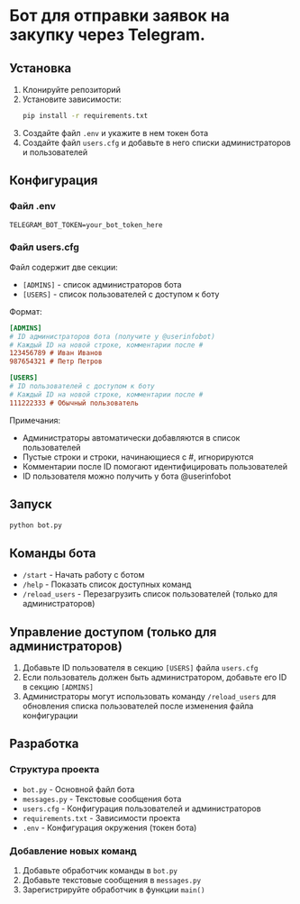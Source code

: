 # Бот для отправки заявок на закупку через Telegram.

## Установка

1. Клонируйте репозиторий
2. Установите зависимости:
   ```bash
   pip install -r requirements.txt
   ```
3. Создайте файл `.env` и укажите в нем токен бота
4. Создайте файл `users.cfg` и добавьте в него списки администраторов и пользователей

## Конфигурация

### Файл .env
```
TELEGRAM_BOT_TOKEN=your_bot_token_here
```

### Файл users.cfg
Файл содержит две секции:
- `[ADMINS]` - список администраторов бота
- `[USERS]` - список пользователей с доступом к боту

Формат:
```ini
[ADMINS]
# ID администраторов бота (получите у @userinfobot)
# Каждый ID на новой строке, комментарии после #
123456789 # Иван Иванов
987654321 # Петр Петров

[USERS]
# ID пользователей с доступом к боту
# Каждый ID на новой строке, комментарии после #
111222333 # Обычный пользователь
```

Примечания:
- Администраторы автоматически добавляются в список пользователей
- Пустые строки и строки, начинающиеся с #, игнорируются
- Комментарии после ID помогают идентифицировать пользователей
- ID пользователя можно получить у бота @userinfobot

## Запуск

```bash
python bot.py
```

## Команды бота

- `/start` - Начать работу с ботом
- `/help` - Показать список доступных команд
- `/reload_users` - Перезагрузить список пользователей (только для администраторов)

## Управление доступом (только для администраторов)

1. Добавьте ID пользователя в секцию `[USERS]` файла `users.cfg`
2. Если пользователь должен быть администратором, добавьте его ID в секцию `[ADMINS]`
3. Администраторы могут использовать команду `/reload_users` для обновления списка пользователей после изменения файла конфигурации

## Разработка

### Структура проекта

- `bot.py` - Основной файл бота
- `messages.py` - Текстовые сообщения бота
- `users.cfg` - Конфигурация пользователей и администраторов
- `requirements.txt` - Зависимости проекта
- `.env` - Конфигурация окружения (токен бота)

### Добавление новых команд

1. Добавьте обработчик команды в `bot.py`
2. Добавьте текстовые сообщения в `messages.py`
3. Зарегистрируйте обработчик в функции `main()`
